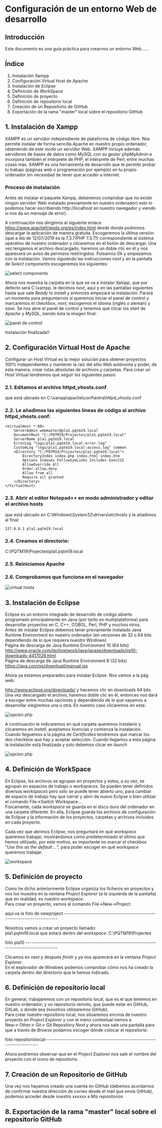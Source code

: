 # Configuración de un entorno Web de desarrollo
## Introducción
Este documento es una guía práctica para crearnos un entorno Web......
## Índice
1. Instalación Xampp
1. Configuración Virtual Host de Apache
1. Instalación de Eclipse
1. Definición de WorkSpace
1. Definición de proyecto
1. Definición de repositorio local
1. Creación de un Repositorio de GitHub
1. Exportación de la rama "master" local sobre el repositorio GitHub

## 1. Instalación de Xampp

XAMPP es un servidor independiente de plataforma de código libre. Nos permite instalar de forma sencilla Apache en nuestro propio ordenador, obteniendo de este modo un servidor Web.
XAMPP incluye además servidores de bases de datos como MySQL con su gestor phpMyAdmin e incorpora también el intérprete de PHP, el intérprete de Perl, entre muchas cosas más.
XAMPP es una herramienta de desarrollo que te permite probar tu trabajo (páginas web o programación por ejemplo) en tu propio ordenador sin necesidad de tener que acceder a internet.

### Proceso de instalación
Antes de instalar el paquete Xampp, deberemos comprobar que no existe ningún servidor Web instalado previamente en nuestro ordenador( esto lo podemos hacer escribiendo http://localhost en nuestro navegador y viendo si nos da un mensaje de error).

A continuación nos dirigimos al siguiente enlace https://www.apachefriends.org/es/index.html desde donde podremos descargar la aplicación de manera gratuita. Escogeremos la última versión (que a día de 12/07/2019 es la 7.3.7(PHP 7.3.7)) correspondiente al sistema operativo de nuestro ordenador y clicaremos en el botón de descargar.
Una vez tengamos el archivo descargado, haremos un doble clic en él y nos aparecerá un aviso de permisos restringidos. Pulsamos Ok y empezamos con la instalación. Vamos siguiendo las instrucciones *next* y en la pantalla de *Select components* escogeremos los siguientes:

![select components](./media/Install_Xampp/5_Install_Xampp.PNG)

Ahora nos muestra la carpeta en la que se va a instalar Xampp, que por defecto será C:\xampp, le decimos *next*, aquí y en las pantallas siguientes hasta que sale *Ready to install* y entonces empezará la instalación. Parará un momento para preguntarnos si queremos iniciar el panel de control y marcaremos el checkbox, *next*, escogemos el idioma (inglés o alemán) y *save*.
Se nos abre el panel de control y tenemos que clicar los *start* de *Apache* y *MySQL*, siendo ésta la imagen final:

![panel de control](./media/Install_Xampp/13_Install_Xampp.PNG)

Instalación finalizada!!

## 2. Configuración Virtual Host de Apache

Configurar un Host Virtual es la mejor solución para obtener proyectos 100% independientes y mantener la raíz del sitio Web autónoma y poder, de esta manera, crear rutas absolutas de archivos y carpetas.
Para crear un Host Virtual tendremos que seguir los siguientes pasos:
### 2.1. Editamos el archivo httpd_vhosts.conf
que está ubicado en C:\xampp\apache\conf\extra\httpd_vhosts.conf
### 2.2. Le añadimos las siguientes líneas de código al archivo httpd_vhosts.conf:

```
<VirtualHost *:80>
	ServerAdmin webmaster@pla1.pqtm19.local
	DocumentRoot "C:/PQTM19/Projectes/pla1.pqtm19.local"
	ServerName pla1.pqtm19.local
	ErrorLog "logs/pla1.pqtm19.local-error.log"
	CustomLog "logs/pla1.pqtm19.local-access.log" common
	<Directory "C:/PQTM19/Projectes/pla1.pqtm19.local">
		DirectoryIndex index.php index.html index.htm
		Options Indexes FollowSymLinks Includes ExecCGI
		AllowOverride All 
		Order allow,deny
		Allow from all
		Require all granted
	</Directory>
</VirtualHost>
```
### 2.3. Abrir el editor Notepad++ en modo administrador y editar el archivo hosts
que está ubicado en C:\Windows\System32\drivers\etc\hosts
y le añadimos al final:
```
127.0.0.1 pla1.pqtm19.local
```
### 2.4. Creamos el directorio:
C:\PQTM19\Projectes\pla1.pqtm19.local

### 2.5. Reiniciamos Apache
### 2.6. Comprobamos que funciona en el navegador

![virtual hosts](./media/virtualhosts.png)

## 3. Instalación de Eclipse

Eclipse es un entorno integrado de desarrollo de código abierto programado principalmente en Java (por tanto es multiplataforma) para desarrollar proyectos en C, C++, COBOL, Perl, PHP y muchos otros.  
Antes de instalar Eclipse debemos tener previamente instalado Java Runtime Environment en nuestro ordenador (en versiones de 32 o 64 bits dependiendo de lo que requiera nuestro Windows)  
Página de descarga de Java Runtime Environment 10 (64 bits)  
http://www.oracle.com/technetwork/java/javase/downloads/jre10-downloads-4417026.html  
Página de descarga de Java Runtime Environment 8 (32 bits)  
https://java.com/es/download/manual.jsp

Ahora ya estamos preparados para instalar Eclipse. Nos vamos a la pág web:

http://www.eclipse.org/downloads/   y hacemos clic en downloads 64 bits. Una vez descargado el archivo, haremos doble clic en él, entonces nos dará a escoger entre muchas opciones y dependiendo de lo que vayamos a desarrollar elegiremos una u otra. En nuestro caso clicaremos en esta:

![opcion php](./media/Install_Eclipse/12_Install_Eclipse.PNG)

A continuación le indicaremos en qué carpeta queremos instalarlo y clicaremos en *install*, aceptamos licencias y comienza la instalación. Cuando lleguemos a la página de *Certificates* tendremos que marcar los dos checkbox que hay y aceptar selección.
Cuando llegamos a esta página la instalación está finalizada y solo debemos clicar en *launch*

![opcion php](./media/Install_Eclipse/18_Install_Eclipse.PNG)

## 4. Definición de WorkSpace

En Eclipse, los archivos se agrupan en proyectos y estos, a su vez, se agrupan en espacios de trabajo o *workspaces*.
Se pueden tener definidos diversos *workspaces* pero sólo se puede tener abierto uno, para cambiar de espacio de trabajo hay que cerrar y abrir de nuevo Eclipse o bien utilizar el comando File->Switch Workspace...  
Físicamente, cada *workspace* se guarda en el disco duro del ordenador en una carpeta diferente. En ella, Eclipse guarda los archivos de configuración de Eclipse y la información de los proyectos, carpetas y archivos incluidos en cada proyecto.

Cada vez que abrimos Eclipse, nos preguntará en qué *workspace* queremos trabajar, mostrándonos como predeterminado el último que hemos utilizado, por este motivo, es importante no marcar el checkbox *"Use this as the default ..."*, para poder escoger en qué *workspace* queremos trabajar.

![workspace](./media/workspace.png)

## 5. Definición de proyecto

Como he dicho anteriormente Eclipse organiza los ficheros en proyectos y nos los muestra en la ventana *Project Explorer* (a la izquierda de la pantalla) que en realidad, es nuestro *workspace*.  
Para crear un proyecto, vamos al comando File->New->Project:

aquí va la foto de newproject --------------------------------------------------------------------------

Nosotros vamos a crear un proyecto llamado:  
pla1.pqtm19.local que estará dentro del *workspace*: C:\PQTM19\Projectes

foto pla10 ----------------------------------------------------------------------------------------------

Clicamos en *next* y después *finish* y ya nos aparecerá en la ventana *Project Explorer*.  
En el explorador de Windows podemos comprobar cómo nos ha creado la carpeta dentro del directorio que le hemos indicado.

## 6. Definición de repositorio local

En general, trabajaremos con un repositorio local, que es el que tenemos en nuestro ordenador, y un repositorio remoto, que puede estar en GitHub, GitLab, o donde sea (nosotros utilizaremos GitHub).  
Para crear nuestro repositorio local, nos situaremos encima de nuestro proyecto en *Project Explorer* y con el menú contextual iremos a  
New-> Other-> Git-> Git Repository *Next* y ahora nos sale una pantalla para que a través de *Browse* podamos escoger dónde colocar el repositorio:

foto repositoriolocal--------------------------------------------------------------------------

Ahora podremos observar que en el *Project Explorer* nos sale el nombre del proyecto con el icono de repositorio.

## 7. Creación de un Repositorio de GitHub

Una vez nos hayamos creado una cuenta en GitHub (debemos acordarnos de confirmar nuestra dirección de correo desde el mail que envía GitHub), podemos acceder desde nuestro xxxxxx a *Mis repositorios*
## 8. Exportación de la rama "master" local sobre el repositorio GitHub




